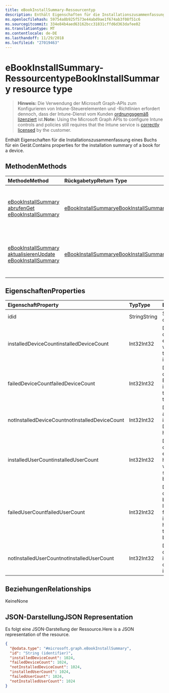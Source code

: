 ```yaml
---
title: eBookInstallSummary-Ressourcentyp
description: Enthält Eigenschaften für die Installationszusammenfassung eines Buchs für ein Gerät.
ms.openlocfilehash: 59754a8b925f573e44abd9ae1f674ab3f08f51c6
ms.sourcegitcommit: 334e84b4aed63162bcc31831cffd6d363dafee02
ms.translationtype: MT
ms.contentlocale: de-DE
ms.lasthandoff: 11/29/2018
ms.locfileid: "27019463"
---
```

# <a name="ebookinstallsummary-resource-type"></a><span data-ttu-id="e3e44-103">eBookInstallSummary-Ressourcentyp</span><span class="sxs-lookup"><span data-stu-id="e3e44-103">eBookInstallSummary resource type</span></span>

> <span data-ttu-id="e3e44-104">**Hinweis:** Die Verwendung der Microsoft Graph-APIs zum Konfigurieren von Intune-Steuerelementen und -Richtlinien erfordert dennoch, dass der Intune-Dienst vom Kunden [ordnungsgemäß lizenziert](https://go.microsoft.com/fwlink/?linkid=839381) ist.</span><span class="sxs-lookup"><span data-stu-id="e3e44-104">**Note:** Using the Microsoft Graph APIs to configure Intune controls and policies still requires that the Intune service is [correctly licensed](https://go.microsoft.com/fwlink/?linkid=839381) by the customer.</span></span>

<span data-ttu-id="e3e44-105">Enthält Eigenschaften für die Installationszusammenfassung eines Buchs für ein Gerät.</span><span class="sxs-lookup"><span data-stu-id="e3e44-105">Contains properties for the installation summary of a book for a device.</span></span>
## <a name="methods"></a><span data-ttu-id="e3e44-106">Methoden</span><span class="sxs-lookup"><span data-stu-id="e3e44-106">Methods</span></span>
|<span data-ttu-id="e3e44-107">Methode</span><span class="sxs-lookup"><span data-stu-id="e3e44-107">Method</span></span>|<span data-ttu-id="e3e44-108">Rückgabetyp</span><span class="sxs-lookup"><span data-stu-id="e3e44-108">Return Type</span></span>|<span data-ttu-id="e3e44-109">Beschreibung</span><span class="sxs-lookup"><span data-stu-id="e3e44-109">Description</span></span>|
|:---|:---|:---|
|[<span data-ttu-id="e3e44-110">eBookInstallSummary abrufen</span><span class="sxs-lookup"><span data-stu-id="e3e44-110">Get eBookInstallSummary</span></span>](../api/intune-books-ebookinstallsummary-get.md)|[<span data-ttu-id="e3e44-111">eBookInstallSummary</span><span class="sxs-lookup"><span data-stu-id="e3e44-111">eBookInstallSummary</span></span>](../resources/intune-books-ebookinstallsummary.md)|<span data-ttu-id="e3e44-112">Lesen der Eigenschaften und Beziehungen von [eBookInstallSummary](../resources/intune-books-ebookinstallsummary.md)-Objekten.</span><span class="sxs-lookup"><span data-stu-id="e3e44-112">Read properties and relationships of the [eBookInstallSummary](../resources/intune-books-ebookinstallsummary.md) object.</span></span>|
|[<span data-ttu-id="e3e44-113">eBookInstallSummary aktualisieren</span><span class="sxs-lookup"><span data-stu-id="e3e44-113">Update eBookInstallSummary</span></span>](../api/intune-books-ebookinstallsummary-update.md)|[<span data-ttu-id="e3e44-114">eBookInstallSummary</span><span class="sxs-lookup"><span data-stu-id="e3e44-114">eBookInstallSummary</span></span>](../resources/intune-books-ebookinstallsummary.md)|<span data-ttu-id="e3e44-115">Aktualisieren der Eigenschaften des [eBookInstallSummary](../resources/intune-books-ebookinstallsummary.md)-Objekts.</span><span class="sxs-lookup"><span data-stu-id="e3e44-115">Update the properties of a [eBookInstallSummary](../resources/intune-books-ebookinstallsummary.md) object.</span></span>|

## <a name="properties"></a><span data-ttu-id="e3e44-116">Eigenschaften</span><span class="sxs-lookup"><span data-stu-id="e3e44-116">Properties</span></span>
|<span data-ttu-id="e3e44-117">Eigenschaft</span><span class="sxs-lookup"><span data-stu-id="e3e44-117">Property</span></span>|<span data-ttu-id="e3e44-118">Typ</span><span class="sxs-lookup"><span data-stu-id="e3e44-118">Type</span></span>|<span data-ttu-id="e3e44-119">Beschreibung</span><span class="sxs-lookup"><span data-stu-id="e3e44-119">Description</span></span>|
|:---|:---|:---|
|<span data-ttu-id="e3e44-120">id</span><span class="sxs-lookup"><span data-stu-id="e3e44-120">id</span></span>|<span data-ttu-id="e3e44-121">String</span><span class="sxs-lookup"><span data-stu-id="e3e44-121">String</span></span>|<span data-ttu-id="e3e44-122">Schlüssel der Entität</span><span class="sxs-lookup"><span data-stu-id="e3e44-122">Key of the entity.</span></span>|
|<span data-ttu-id="e3e44-123">installedDeviceCount</span><span class="sxs-lookup"><span data-stu-id="e3e44-123">installedDeviceCount</span></span>|<span data-ttu-id="e3e44-124">Int32</span><span class="sxs-lookup"><span data-stu-id="e3e44-124">Int32</span></span>|<span data-ttu-id="e3e44-125">Die Anzahl der Geräte, auf denen das Buch erfolgreich installiert wurde.</span><span class="sxs-lookup"><span data-stu-id="e3e44-125">Number of Devices that have successfully installed this book.</span></span>|
|<span data-ttu-id="e3e44-126">failedDeviceCount</span><span class="sxs-lookup"><span data-stu-id="e3e44-126">failedDeviceCount</span></span>|<span data-ttu-id="e3e44-127">Int32</span><span class="sxs-lookup"><span data-stu-id="e3e44-127">Int32</span></span>|<span data-ttu-id="e3e44-128">Die Anzahl der Geräte, auf denen die Installation des Buchs fehlgeschlagen ist.</span><span class="sxs-lookup"><span data-stu-id="e3e44-128">Number of Devices that have failed to install this book.</span></span>|
|<span data-ttu-id="e3e44-129">notInstalledDeviceCount</span><span class="sxs-lookup"><span data-stu-id="e3e44-129">notInstalledDeviceCount</span></span>|<span data-ttu-id="e3e44-130">Int32</span><span class="sxs-lookup"><span data-stu-id="e3e44-130">Int32</span></span>|<span data-ttu-id="e3e44-131">Die Anzahl von Geräten, auf denen das Buch nicht installiert ist.</span><span class="sxs-lookup"><span data-stu-id="e3e44-131">Number of Devices that does not have this book installed.</span></span>|
|<span data-ttu-id="e3e44-132">installedUserCount</span><span class="sxs-lookup"><span data-stu-id="e3e44-132">installedUserCount</span></span>|<span data-ttu-id="e3e44-133">Int32</span><span class="sxs-lookup"><span data-stu-id="e3e44-133">Int32</span></span>|<span data-ttu-id="e3e44-134">Die Anzahl der Benutzer, deren Geräte das Buch erfolgreich installiert haben.</span><span class="sxs-lookup"><span data-stu-id="e3e44-134">Number of Users whose devices have all succeeded to install this book.</span></span>|
|<span data-ttu-id="e3e44-135">failedUserCount</span><span class="sxs-lookup"><span data-stu-id="e3e44-135">failedUserCount</span></span>|<span data-ttu-id="e3e44-136">Int32</span><span class="sxs-lookup"><span data-stu-id="e3e44-136">Int32</span></span>|<span data-ttu-id="e3e44-137">Die Anzahl der Benutzer, die mindestens ein Gerät besitzen, auf dem die Installation des Buchs fehlgeschlagen ist.</span><span class="sxs-lookup"><span data-stu-id="e3e44-137">Number of Users that have 1 or more device that failed to install this book.</span></span>|
|<span data-ttu-id="e3e44-138">notInstalledUserCount</span><span class="sxs-lookup"><span data-stu-id="e3e44-138">notInstalledUserCount</span></span>|<span data-ttu-id="e3e44-139">Int32</span><span class="sxs-lookup"><span data-stu-id="e3e44-139">Int32</span></span>|<span data-ttu-id="e3e44-140">Die Anzahl der Benutzer, die das Buch nicht installiert haben.</span><span class="sxs-lookup"><span data-stu-id="e3e44-140">Number of Users that did not install this book.</span></span>|

## <a name="relationships"></a><span data-ttu-id="e3e44-141">Beziehungen</span><span class="sxs-lookup"><span data-stu-id="e3e44-141">Relationships</span></span>
<span data-ttu-id="e3e44-142">Keine</span><span class="sxs-lookup"><span data-stu-id="e3e44-142">None</span></span>
## <a name="json-representation"></a><span data-ttu-id="e3e44-143">JSON-Darstellung</span><span class="sxs-lookup"><span data-stu-id="e3e44-143">JSON Representation</span></span>
<span data-ttu-id="e3e44-144">Es folgt eine JSON-Darstellung der Ressource.</span><span class="sxs-lookup"><span data-stu-id="e3e44-144">Here is a JSON representation of the resource.</span></span>
<!-- {
  "blockType": "resource",
  "keyProperty": "id",
  "@odata.type": "microsoft.graph.eBookInstallSummary"
}
-->
``` json
{
  "@odata.type": "#microsoft.graph.eBookInstallSummary",
  "id": "String (identifier)",
  "installedDeviceCount": 1024,
  "failedDeviceCount": 1024,
  "notInstalledDeviceCount": 1024,
  "installedUserCount": 1024,
  "failedUserCount": 1024,
  "notInstalledUserCount": 1024
}
```



